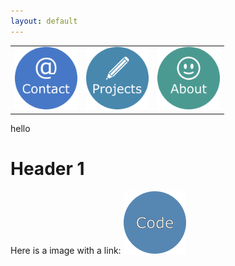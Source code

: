 ```yaml
---
layout: default
---
```

<div class="center">
<table>
  <tr>
    <td> <a href="https://azhb.github.io/contact/"> <img src="websiteContact.png" alt="Snow" width="100" height="100"> </a> </td>
    <td> <a href="https://azhb.github.io/projects/"> <img src="websiteProjects.png" alt="Forest" width="100" height="100"> </a> </td>
    <td> <a href="https://azhb.github.io/about/"> <img src="websiteAbout.png" alt="Mountains" width="100" height="100"> </a> </td>
  </tr>
</table>
</div>

hello

Header 1
===============



Here is a image with a link: <a href="https://azhb.github.io/test/">
<img border="0" alt="" src="test1.png" width="100" height="100">
</a>

